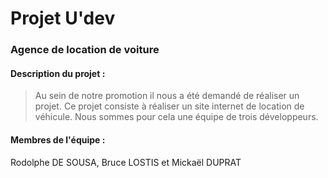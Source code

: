 # Projet U'dev  
### Agence de location de voiture  
#### **Description du projet :**  
> Au sein de notre promotion il nous a été demandé de réaliser un projet. Ce projet consiste à réaliser un site internet de location de véhicule. Nous sommes pour cela une équipe de trois développeurs.
#### **Membres de l'équipe :**
Rodolphe DE SOUSA, Bruce LOSTIS et Mickaël DUPRAT
